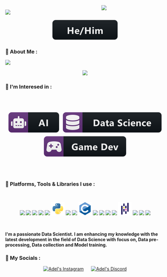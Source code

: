 <img align='right' src='https://user-images.githubusercontent.com/5713670/87202985-820dcb80-c2b6-11ea-9f56-7ec461c497c3.gif' width='200'>

![](https://visitor-badge.glitch.me/badge?page_id=AIMMER99)

<p align="center"><img src="https://raw.githubusercontent.com/AIMMER99/AIMMER/1109e2e6d2c2f00d8a7445e0c5b5b3011194e78c/hehim.svg" alt="ai" margin:6px 4px"></p>
<summary><h3>🌱 About Me :</h3><img src="https://media.giphy.com/media/WUlplcMpOCEmTGBtBW/giphy.gif" width="30"></summary><p align="center"></p>
 
<p align="center">
    <img src="https://readme-typing-svg.demolab.com/?lines=Hello%20There,;I%20am%20a%20%Data%20Science%20Student,;%20Very%20passionate%20about%20AI;%20looking%20to%20Apply%20AI%20in%20different%20fields.&font=Fira%20Code&center=true&width=750&height=45&color=f75c7e&vCenter=true&pause=1000&size=22" /></p>


<summary><h3>🌠 I'm Interesed in :</h3></summary><br><br>
<p align="center"><img src="https://github.com/AIMMER99/AIMMER/blob/28d7cd3f35e42ecaacc5267911f64eed970ff17a/ai.svg" alt="ai" style="vertical-align:top; margin:6px 4px">
<img src="https://github.com/AIMMER99/AIMMER/blob/28d7cd3f35e42ecaacc5267911f64eed970ff17a/datascience.svg" alt="datascience" style="vertical-align:top; margin:6px 4px">
<img src="https://github.com/AIMMER99/AIMMER/blob/28d7cd3f35e42ecaacc5267911f64eed970ff17a/gamedev.svg" alt="gamedev" style="vertical-align:top; margin:6px 4px">
</p>
<br><br>

<summary><h3>🌠 Platforms, Tools & Libraries I use : </h3></summary><br>
<p align="center">
<a href="https://jupyter.org/"><img src="https://upload.wikimedia.org/wikipedia/commons/3/38/Jupyter_logo.svg" height="42"></a>
<a href="https://code.visualstudio.com/"><img src="https://upload.wikimedia.org/wikipedia/commons/9/9a/Visual_Studio_Code_1.35_icon.svg" height="42"></a>
<a href="https://www.tensorflow.org/"><img src="https://www.vectorlogo.zone/logos/tensorflow/tensorflow-icon.svg" height="42"></a>
<a href="https://keras.io/"><img src="https://upload.wikimedia.org/wikipedia/commons/a/ae/Keras_logo.svg" height="42"></a>
<a href="https://pytorch.org/"><img src="https://www.vectorlogo.zone/logos/pytorch/pytorch-icon.svg" height="42"></a>
<a href="https://www.python.org/"><img src="https://raw.githubusercontent.com/devicons/devicon/master/icons/python/python-original.svg" height="42"></a>     
<a href="https://www.java.com/"><img src="https://www.svgrepo.com/show/184143/java.svg" height="42"></a>
<a href="https://csharp-station.com/"><img src="https://cdn.worldvectorlogo.com/logos/c--4.svg" height="42"></a>
<a href="https://www.cprogramming.com/"><img src="https://raw.githubusercontent.com/devicons/devicon/master/icons/c/c-original.svg" height="42"></a>
<a href="https://numpy.org/"><img src="https://cdn.worldvectorlogo.com/logos/numpy-1.svg" height="42"></a>
<a href="https://plotly.com/"><img src="https://www.vectorlogo.zone/logos/plot_ly/plot_ly-icon.svg" height="42"></a>
<a href="https://seaborn.pydata.org/"><img src="https://seaborn.pydata.org/_images/logo-mark-lightbg.svg" height="42"></a>
<a href="https://scikit-learn.org/"><img src="https://upload.wikimedia.org/wikipedia/commons/0/05/Scikit_learn_logo_small.svg" height="42"></a>
<a href="https://pandas.pydata.org/"><img src="https://raw.githubusercontent.com/devicons/devicon/2ae2a900d2f041da66e950e4d48052658d850630/icons/pandas/pandas-original.svg" height="42"></a>
<a href="https://flask.palletsprojects.com/en/2.2.x/"><img src="https://www.vectorlogo.zone/logos/pocoo_flask/pocoo_flask-icon.svg" height="42"></a>
<a href="https://opencv.org/"><img src="https://www.vectorlogo.zone/logos/opencv/opencv-icon.svg" height="42"></a>
<a href="https://unity.com/"><img src="https://www.vectorlogo.zone/logos/unity3d/unity3d-icon.svg" height="42"></a>

    

</p>
<br><br>
<b>I'm a passionate Data Scientist. I am enhancing my knowledge with the latest development in the field of Data Science with focus on, Data pre-processing, Data collection and Model training.</b>




<summary><h3>🌠 My Socials :</h3></summary>

<p align="center"><a href="https://www.instagram.com/adel.frd/"><img alt="Adel's Instagram" width="40px" src="https://raw.githubusercontent.com/hussainweb/hussainweb/main/icons/instagram.png" /></a>&nbsp&nbsp&nbsp&nbsp&nbsp
<a href="https://discord.gg/7vBgs8rD"><img alt="Adel's Discord" width="40px" src="https://logodownload.org/wp-content/uploads/2017/11/discord-logo-0.png" /></a></p>



<!---
AIMMER99/AIMMER99 is a ✨ special ✨ repository because its `README.md` (this file) appears on your GitHub profile.
You can click the Preview link to take a look at your changes.
--->
